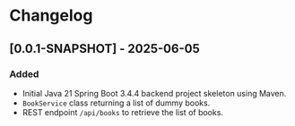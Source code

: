 # Changelog

## [0.0.1-SNAPSHOT] - 2025-06-05
### Added
- Initial Java 21 Spring Boot 3.4.4 backend project skeleton using Maven.
- `BookService` class returning a list of dummy books.
- REST endpoint `/api/books` to retrieve the list of books.
